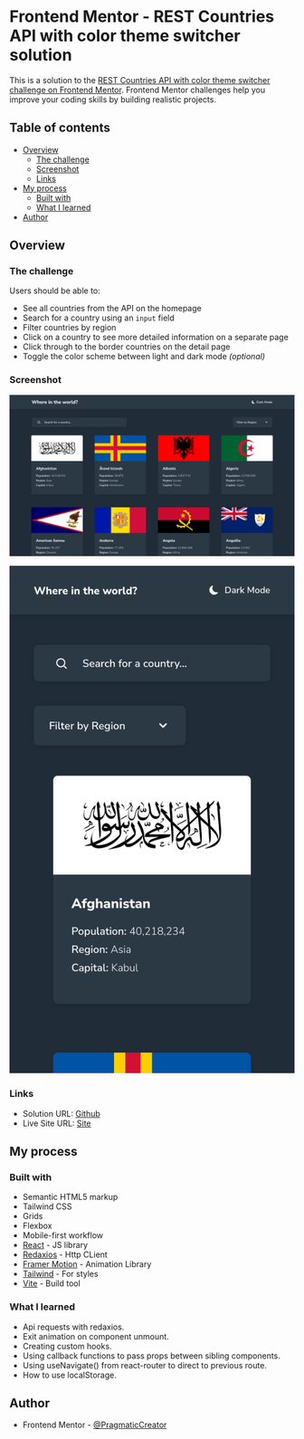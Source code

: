 # Frontend Mentor - REST Countries API with color theme switcher solution

This is a solution to the [REST Countries API with color theme switcher challenge on Frontend Mentor](https://www.frontendmentor.io/challenges/rest-countries-api-with-color-theme-switcher-5cacc469fec04111f7b848ca). Frontend Mentor challenges help you improve your coding skills by building realistic projects. 

## Table of contents

- [Overview](#overview)
  - [The challenge](#the-challenge)
  - [Screenshot](#screenshot)
  - [Links](#links)
- [My process](#my-process)
  - [Built with](#built-with)
  - [What I learned](#what-i-learned)
- [Author](#author)

## Overview

### The challenge

Users should be able to:

- See all countries from the API on the homepage
- Search for a country using an `input` field
- Filter countries by region
- Click on a country to see more detailed information on a separate page
- Click through to the border countries on the detail page
- Toggle the color scheme between light and dark mode *(optional)*

### Screenshot

![Desktop](./src/assets/screenshots/Desktop.png)

![Mobile](./src/assets/screenshots/Mobile.png)

### Links

- Solution URL: [Github](https://github.com/PragmaticCreator/aroundTheWorld)
- Live Site URL: [Site](https://atwpa.netlify.app/)

## My process

### Built with

- Semantic HTML5 markup
- Tailwind CSS
- Grids
- Flexbox
- Mobile-first workflow
- [React](https://reactjs.org/) - JS library
- [Redaxios](https://github.com/developit/redaxios) - Http CLient
- [Framer Motion](https://www.framer.com/) - Animation Library
- [Tailwind](https://tailwindcss.com/) - For styles
- [Vite](https://vitejs.dev/) - Build tool

### What I learned

- Api requests with redaxios.
- Exit animation on component unmount.
- Creating custom hooks.
- Using callback functions to pass props between sibling components.
- Using useNavigate() from react-router to direct to previous route.
- How to use localStorage.

## Author

- Frontend Mentor - [@PragmaticCreator](https://www.frontendmentor.io/profile/PragmaticCreator)
